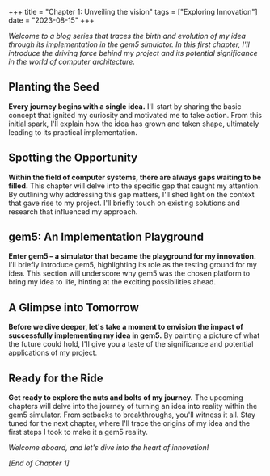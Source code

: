 +++
title = "Chapter 1: Unveiling the vision"
tags = ["Exploring Innovation"]
date = "2023-08-15"
+++

*Welcome to a blog series that traces the birth and evolution of my idea through its implementation in the gem5 simulator. In this first chapter, I'll introduce the driving force behind my project and its potential significance in the world of computer architecture.*

## Planting the Seed

**Every journey begins with a single idea.** I'll start by sharing the basic concept that ignited my curiosity and motivated me to take action. From this initial spark, I'll explain how the idea has grown and taken shape, ultimately leading to its practical implementation.

## Spotting the Opportunity

**Within the field of computer systems, there are always gaps waiting to be filled.** This chapter will delve into the specific gap that caught my attention. By outlining why addressing this gap matters, I'll shed light on the context that gave rise to my project. I'll briefly touch on existing solutions and research that influenced my approach.

## gem5: An Implementation Playground

**Enter gem5 – a simulator that became the playground for my innovation.** I'll briefly introduce gem5, highlighting its role as the testing ground for my idea. This section will underscore why gem5 was the chosen platform to bring my idea to life, hinting at the exciting possibilities ahead.

## A Glimpse into Tomorrow

**Before we dive deeper, let's take a moment to envision the impact of successfully implementing my idea in gem5.** By painting a picture of what the future could hold, I'll give you a taste of the significance and potential applications of my project.

## Ready for the Ride

**Get ready to explore the nuts and bolts of my journey.** The upcoming chapters will delve into the journey of turning an idea into reality within the gem5 simulator. From setbacks to breakthroughs, you'll witness it all. Stay tuned for the next chapter, where I'll trace the origins of my idea and the first steps I took to make it a gem5 reality.

*Welcome aboard, and let's dive into the heart of innovation!*

*[End of Chapter 1]*
